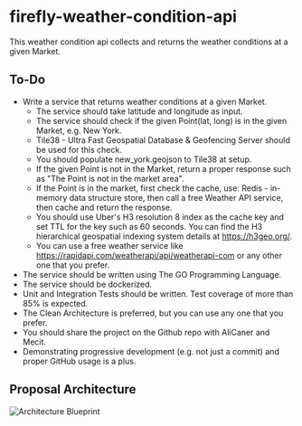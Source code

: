# firefly-weather-condition-api

This weather condition api collects and returns the weather conditions at a given Market.

## To-Do

- Write a service that returns weather conditions at a given Market.
  - The service should take latitude and longitude as input.
  - The service should check if the given Point(lat, long) is in the given Market, e.g. New York.
  - Tile38 - Ultra Fast Geospatial Database & Geofencing Server should be used for this check.
  - You should populate new_york.geojson to Tile38 at setup.
  - If the given Point is not in the Market, return a proper response such as "The Point is not in the market area".
  - If the Point is in the market, first check the cache, use: Redis - in-memory data structure store, then call a free Weather API service, then cache and return the response.
  - You should use Uber's H3 resolution 8 index as the cache key and set TTL for the key such as 60 seconds. You can find the H3 hierarchical geospatial indexing system details at https://h3geo.org/.
  - You can use a free weather service like https://rapidapi.com/weatherapi/api/weatherapi-com or any other one that you prefer.
- The service should be written using The GO Programming Language.
- The service should be dockerized.
- Unit and Integration Tests should be written. Test coverage of more than 85% is expected.
- The Clean Architecture is preferred, but you can use any one that you prefer.
- You should share the project on the Github repo with AliCaner and Mecit.
- Demonstrating progressive development (e.g. not just a commit) and proper GitHub usage is a plus.

## Proposal Architecture

![Architecture Blueprint](resources/Firefly.png)

